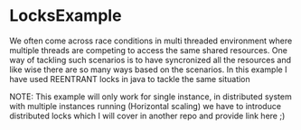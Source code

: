 # LocksExample

We often come across race conditions in multi threaded environment where multiple threads are competing to 
access the same shared resources. One way of tackling such scenarios is to have syncronized all the resources 
and like wise there are so many ways based on the scenarios. In this example I have used REENTRANT locks in java
to tackle the same situation

NOTE: This example will only work for single instance, in distributed system with multiple instances running (Horizontal scaling) we have to introduce distributed locks which I will cover in another repo and provide link here ;)
